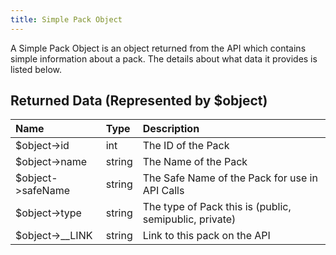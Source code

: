 ```yaml
---
title: Simple Pack Object
---
```


A Simple Pack Object is an object returned from the API which contains simple information about a pack. The details
about what data it provides is listed below.

## Returned Data (Represented by $object)

| Name              | Type   | Description                                            |
| :---------------- | :----- | :----------------------------------------------------- |
| $object->id       | int    | The ID of the Pack                                     |
| $object->name     | string | The Name of the Pack                                   |
| $object->safeName | string | The Safe Name of the Pack for use in API Calls         |
| $object->type     | string | The type of Pack this is (public, semipublic, private) |
| $object->\_\_LINK | string | Link to this pack on the API                           |
